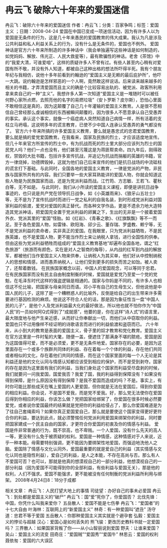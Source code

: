# 冉云飞  破除六十年来的爱国迷信

冉云飞：破除六十年来的爱国迷信
作者：冉云飞；分类：百家争鸣；标签：爱国主义 ；日期：2008-04-24
爱国在中国已变成一项迷信活动，因为有许多人以为爱国是无条件的行为，这是几十年来愚民的爱国教育的伟大成果。我认为凡是涉及公共利益和私人利益关系上的行为，没有什么是无条件的，爱国也不例外。
爱国神话是官方六十年来所制造的许多神话中（我会单独遍写这些神话是如何制造的，如党妈妈、解放、伟光正、人民大救星等），最有欺骗性的神话。老舍《茶馆》中的“我爱大清，可谁爱咱”，这样的质疑许多人不曾有过。有些人甚至内心稍有对爱国有所不敬，并没有外人知道，都被自己这种出格的想法所吓得半死。我有个朋友年纪与我相仿，说他十多年前看到约翰逊的“爱国主义是无赖的最后庇护所”，他吓一大跳。说约翰逊是怎样邪恶的一个人啊，竟然敢这样说话。后来读来越来越多的相关的书籍，才弄清爱国而且主义的确是个比较容易出轨的、被党派、政客所利用拿来卖自己的一种“主义”。我想许多人第一次知道“爱国主义是一堆随时可以被任何野心家所点燃，去照亮他的名字的易燃垃圾”（安卜罗斯？皮尔斯），恐怕心里面不敢相信这是真的，因为这颠覆了自己几十年灌输的爱国主义教育。人是很不愿相信自己曾经那么虔诚相信的东西被瞬间颠覆的，因为很多人不愿意承认自己受愚弄的事实。承认这个事实，就像一个癌症病人突然知道自己病情一样，所有活着的支柱立马坍塌，这说明多年的谎言教育，已使不少中国人连承认受愚弄的勇气都没有了。
官方六十年来所搞的许多爱国主义教育，要么就是愚忠式的忠君爱国教育，要么就是搞的爱党爱国教育。在我看来，国家及民族的烈士，才应该适度地宣传。但几十年来官方所宣传的烈士中，有为抗战而死的烈士里大部分应该列为烈士的国民党人吗？他们一点也没有，他们甚至污蔑这是为蒋匪帮卖命。四九年后，刚得政权，禁毁的大批书籍，包括许多宣传抗战，并追记为抗战而捐躯的英雄的书籍，官方一律烧掉，功德牌毁掉，这就为他们自己后来宣传的他们是抗日战场的中流砥柱的谎言打下基础。与此同时，全国各地的爱国主义教育，一律是党派的产物，非民族与国家所共有的内容。我们只要举一些大家耳熟能详的爱国人物，你就会知道这些人物是为民族国家而战，还是为党派利益而战。江竹筠、方志敏、王若飞、瞿秋白等，无不如是。
与此同时，我们从小所读的爱国主义课程，即便是讲抗日战争事迹的，也只说是共产党在领导抗日战争，如《小英雄雨来》、《狼牙山五壮士》等，无不是为了宣传抗战时而进行一党之私利的自我名装，到时形成党派利益对国家利益的偷渡，爱党对爱国的真正替代。而各种文学作品，更是不遗余力地大造特造其党派神话，把爱国完全置于党派利益的卵翼之下，生出的无非是一个披着爱国外衣、党派其里的“爱国”怪胎。如《红岩》、《青春之歌》、《红旗飘飘》等不一而足。至于各色爱国人物，如雷锋、欧阳海、邱少云、董存瑞、罗盛教、赖宁等，无不是党派利益的卖命者，实非真正的爱国。在我眼里，只为党派利益牺牲，不是民族英雄，也不是爱国人物，更不能当作烈士来让纳税人拿钱，进行全国性的供奉。但由这些为党派利益牺牲而组成的“爱国主义教育基地”却遍布全国各地，谓之“红色旅游”（旅游而有颜色，实在是对人之智商的侮辱），从内战的红军到内战的解放军，都被他们当作爱国主义人物来供奉，让纳税人为其买单，他们好从中控制纳税人的思想和情感，进而愚弄纳税人，让他们受到更多的损失而苦之如饴。被人卖了，还帮着数钱。
在民族国家概念以前，中国人的爱国观念，可以等同于忠君。在有民族国家而没有民主自由制度制衡的时候，爱国就是爱党乃至爱一个党的党魁，在毛泽东时代这样的强盗逻辑是相通的。国家与你妈是不同的，有许多人也相信这不伦比喻，把国家与母亲同日而语。邓小平有自己的生母生父，但他说他是中国人民的儿子，这除了是一个糟糕惑人的比喻外，反倒是给自己的出生带来许多需要进行基因检测的麻烦。他说这不符合人伦的话，那是因为象征性当一盘“中国人民的儿子”，是他个人及党派利益最大化的最好做法，所以他也就不怕你作为“中国人民”的一员如何阿Q式得到了“成就感”，他要的是，你在这样“诗人式”的语言里，最大限度地与他产生亲近感，从而好让你奉献出一切，而他们从中窃取你的利益。爱国也只不过用像样不经证明的诗歌语言而进行的利益偷渡和盗窃而已。
六十年来，从小到大的教育是表面的爱国主义，骨子里的奴才教育和党化教育。爱国主义在官方这里是一件时髦的大氅，随便一盖，便遮住了那满身不堪的脓疮。爱国是因为这国值得可爱，而不是必须爱，更不是无条件地爱。国家存在的必要，是因为这里面存在一个或多个族群共同体的利益、存在着每一个个体的利益，存在他们共同或者相似的文化，存在着他们共同的情感，而在这个国家里面的每一个人无论是其利益还是他的文化认同与情感认知都应该受到相应的保护，而不是受到剥夺。国家的存在是因为这里面有我们的利益，当我们身处这个国家而利益受尽盘剥的时候，我们就要问一问我爱国，国爱我否？我爱了国，我的利益得到保障没有？如果没有得到保障，是什么原因没有得到保障？是我不爱国而造成的吗？不是。事实上，有时你可能比那些成天在嘴上爱国的人更爱国，但你就是无法在爱国后，得到你爱国的相应利益。你会说，不是国不爱我，而是党不爱我。好，那么党无法使你在爱国后得到你相应的利益，你该怎么做？党把国家给绑架了，你爱国在很多时候必然要爱党，或者说你爱国最终的结果就是党把你的利益给侵占了，那么你爱国难道是为了往自己套绳索吗？如果你真正爱国爱自己，那么就是要使这个国家变得更好更符合你的利益，要达到此点，就必须警惕任何党派利用爱国来绑架你的利益，同时要把国家建成一个民主自由的国家，才更符合你爱国的初衷及你的情感与利益。
爱国是件非常普通的行为，既不崇高，也不卑贱。一个人爱国，没有什么先天的高人一等，更没有什么免于被质疑的权利。爱国是一种情感，这种情感对于人来说，近乎一种本能。毋需要特别强调，更不能因为要绑架性地爱国，而强迫地洗他人之脑。爱国除了情感与文化认同外，爱国最重要的就是爱自己的利益（其实情感与文化认同也是隐性利益），爱自己的利益，是人之本能，不存在高尚与否。那么有人不爱国可否？也可以，那就是他真的想漠视自己的一部分利益，他想漠视自己的一部分利益（因为爱国不可能得到你的全部利益，有些利益与爱国无关），那是他的权利，人们不强求。爱国不能强求，更不能被没有任何制衡的党派利益所利用与绑架。
2008年4月24日8：18分于成都

相关文章：
冉云飞：人民打望大地上的事情
司徒望：办好自己的事未必爱国
冉云飞：到处都是爱国主义的“破尸”
冉云飞：国“爱”死你了，你爱国否？
北伐先锋：中国，你凭什么叫我来爱你？
五岳散人：爱国不能是七伤拳
冉云飞：“爱国者”的十七大自由
叶海林：互联网上的“新爱国主义”
林奇：有一种爱国叫“遮丑”
汤守道：忠君不等于爱国
五岳散人：你那种爱国主义其实就是个避孕套
弘毅：爱国主义的悖论与超越
汉心：爱国心是如何丢失的
熊飞骏：更改历史教科书就一定爱国吗？
三界散人：如果国家背叛了你——从小山智丽说到爱国
野夫：让谁来爱国？
吴山：爱国主义的流变
田奇庄：“爱国贼”“爱国秀”“爱国牛”
林思云：爱国的权利
聂依匆：爱国的六大误区